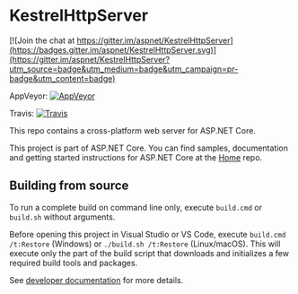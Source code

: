 KestrelHttpServer
=================

[![Join the chat at https://gitter.im/aspnet/KestrelHttpServer](https://badges.gitter.im/aspnet/KestrelHttpServer.svg)](https://gitter.im/aspnet/KestrelHttpServer?utm_source=badge&utm_medium=badge&utm_campaign=pr-badge&utm_content=badge)

AppVeyor: [![AppVeyor](https://ci.appveyor.com/api/projects/status/nr0s92ykm57q0bjv/branch/dev?svg=true)](https://ci.appveyor.com/project/aspnetci/KestrelHttpServer/branch/dev)

Travis: [![Travis](https://travis-ci.org/aspnet/KestrelHttpServer.svg?branch=dev)](https://travis-ci.org/aspnet/KestrelHttpServer)

This repo contains a cross-platform web server for ASP.NET Core.

This project is part of ASP.NET Core. You can find samples, documentation and getting started instructions for ASP.NET Core at the [Home](https://github.com/aspnet/home) repo.

## Building from source

To run a complete build on command line only, execute `build.cmd` or `build.sh` without arguments.

Before opening this project in Visual Studio or VS Code, execute `build.cmd /t:Restore` (Windows) or `./build.sh /t:Restore` (Linux/macOS).
This will execute only the part of the build script that downloads and initializes a few required build tools and packages.

See [developer documentation](https://github.com/aspnet/Home/wiki) for more details.

